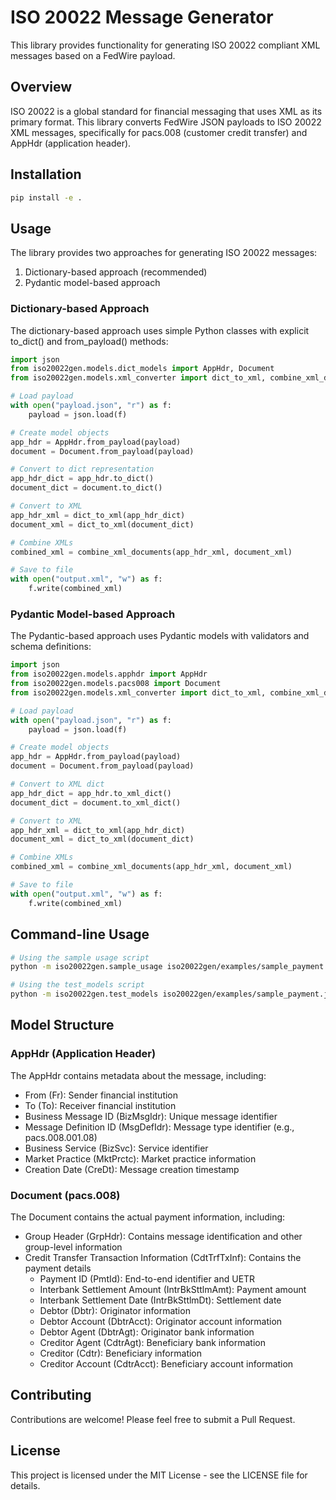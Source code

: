 # ISO 20022 Message Generator

This library provides functionality for generating ISO 20022 compliant XML messages based on a FedWire payload.

## Overview

ISO 20022 is a global standard for financial messaging that uses XML as its primary format. This library converts FedWire JSON payloads to ISO 20022 XML messages, specifically for pacs.008 (customer credit transfer) and AppHdr (application header).

## Installation

```bash
pip install -e .
```

## Usage

The library provides two approaches for generating ISO 20022 messages:

1. Dictionary-based approach (recommended)
2. Pydantic model-based approach

### Dictionary-based Approach

The dictionary-based approach uses simple Python classes with explicit to_dict() and from_payload() methods:

```python
import json
from iso20022gen.models.dict_models import AppHdr, Document
from iso20022gen.models.xml_converter import dict_to_xml, combine_xml_documents

# Load payload
with open("payload.json", "r") as f:
    payload = json.load(f)

# Create model objects
app_hdr = AppHdr.from_payload(payload)
document = Document.from_payload(payload)

# Convert to dict representation
app_hdr_dict = app_hdr.to_dict()
document_dict = document.to_dict()

# Convert to XML
app_hdr_xml = dict_to_xml(app_hdr_dict)
document_xml = dict_to_xml(document_dict)

# Combine XMLs
combined_xml = combine_xml_documents(app_hdr_xml, document_xml)

# Save to file
with open("output.xml", "w") as f:
    f.write(combined_xml)
```

### Pydantic Model-based Approach

The Pydantic-based approach uses Pydantic models with validators and schema definitions:

```python
import json
from iso20022gen.models.apphdr import AppHdr
from iso20022gen.models.pacs008 import Document
from iso20022gen.models.xml_converter import dict_to_xml, combine_xml_documents

# Load payload
with open("payload.json", "r") as f:
    payload = json.load(f)

# Create model objects
app_hdr = AppHdr.from_payload(payload)
document = Document.from_payload(payload)

# Convert to XML dict
app_hdr_dict = app_hdr.to_xml_dict()
document_dict = document.to_xml_dict()

# Convert to XML
app_hdr_xml = dict_to_xml(app_hdr_dict)
document_xml = dict_to_xml(document_dict)

# Combine XMLs
combined_xml = combine_xml_documents(app_hdr_xml, document_xml)

# Save to file
with open("output.xml", "w") as f:
    f.write(combined_xml)
```

## Command-line Usage

```bash
# Using the sample usage script
python -m iso20022gen.sample_usage iso20022gen/examples/sample_payment.json output.xml

# Using the test_models script
python -m iso20022gen.test_models iso20022gen/examples/sample_payment.json
```

## Model Structure

### AppHdr (Application Header)

The AppHdr contains metadata about the message, including:

- From (Fr): Sender financial institution
- To (To): Receiver financial institution
- Business Message ID (BizMsgIdr): Unique message identifier
- Message Definition ID (MsgDefIdr): Message type identifier (e.g., pacs.008.001.08)
- Business Service (BizSvc): Service identifier
- Market Practice (MktPrctc): Market practice information
- Creation Date (CreDt): Message creation timestamp

### Document (pacs.008)

The Document contains the actual payment information, including:

- Group Header (GrpHdr): Contains message identification and other group-level information
- Credit Transfer Transaction Information (CdtTrfTxInf): Contains the payment details
  - Payment ID (PmtId): End-to-end identifier and UETR
  - Interbank Settlement Amount (IntrBkSttlmAmt): Payment amount
  - Interbank Settlement Date (IntrBkSttlmDt): Settlement date
  - Debtor (Dbtr): Originator information
  - Debtor Account (DbtrAcct): Originator account information
  - Debtor Agent (DbtrAgt): Originator bank information
  - Creditor Agent (CdtrAgt): Beneficiary bank information
  - Creditor (Cdtr): Beneficiary information
  - Creditor Account (CdtrAcct): Beneficiary account information

## Contributing

Contributions are welcome! Please feel free to submit a Pull Request.

## License

This project is licensed under the MIT License - see the LICENSE file for details. 